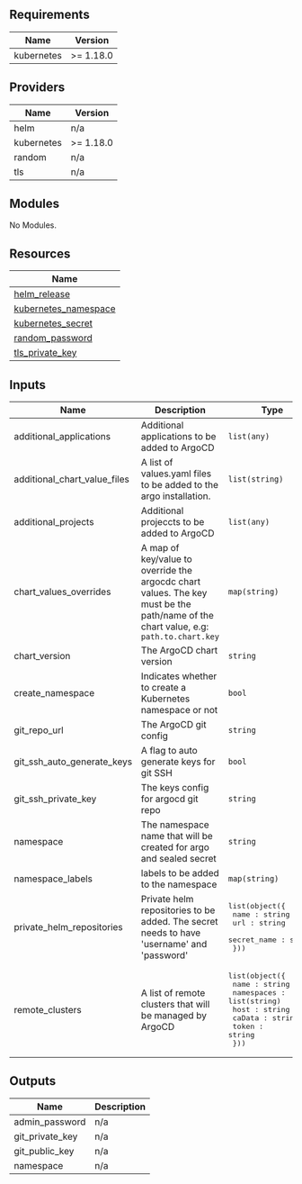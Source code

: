 ## Requirements

| Name | Version |
|------|---------|
| kubernetes | >= 1.18.0 |

## Providers

| Name | Version |
|------|---------|
| helm | n/a |
| kubernetes | >= 1.18.0 |
| random | n/a |
| tls | n/a |

## Modules

No Modules.

## Resources

| Name |
|------|
| [helm_release](https://registry.terraform.io/providers/hashicorp/helm/latest/docs/resources/release) |
| [kubernetes_namespace](https://registry.terraform.io/providers/hashicorp/kubernetes/latest/docs/resources/namespace) |
| [kubernetes_secret](https://registry.terraform.io/providers/hashicorp/kubernetes/latest/docs/resources/secret) |
| [random_password](https://registry.terraform.io/providers/hashicorp/random/latest/docs/resources/password) |
| [tls_private_key](https://registry.terraform.io/providers/hashicorp/tls/latest/docs/resources/private_key) |

## Inputs

| Name | Description | Type | Default | Required |
|------|-------------|------|---------|:--------:|
| additional\_applications | Additional applications to be added to ArgoCD | `list(any)` | `[]` | no |
| additional\_chart\_value\_files | A list of values.yaml files to be added to the argo installation. | `list(string)` | `[]` | no |
| additional\_projects | Additional projeccts to be added to ArgoCD | `list(any)` | `[]` | no |
| chart\_values\_overrides | A map of key/value to override the argocdc chart values. The key must be the path/name of the chart value, e.g: `path.to.chart.key` | `map(string)` | `{}` | no |
| chart\_version | The ArgoCD chart version | `string` | `"3.7.1"` | no |
| create\_namespace | Indicates whether to create a Kubernetes namespace or not | `bool` | `true` | no |
| git\_repo\_url | The ArgoCD git config | `string` | `""` | no |
| git\_ssh\_auto\_generate\_keys | A flag to auto generate keys for git SSH | `bool` | `true` | no |
| git\_ssh\_private\_key | The keys config for argocd git repo | `string` | `""` | no |
| namespace | The namespace name that will be created for argo and sealed secret | `string` | `"argo-system"` | no |
| namespace\_labels | labels to be added to the namespace | `map(string)` | `{}` | no |
| private\_helm\_repositories | Private helm repositories to be added. The secret needs to have 'username' and 'password' | <pre>list(object({<br>    name : string<br>    url : string<br>    secret_name : string<br>  }))</pre> | `[]` | no |
| remote\_clusters | A list of remote clusters that will be managed by ArgoCD | <pre>list(object({<br>    name : string<br>    namespaces : list(string)<br>    host : string<br>    caData : string<br>    token : string<br>  }))</pre> | `[]` | no |

## Outputs

| Name | Description |
|------|-------------|
| admin\_password | n/a |
| git\_private\_key | n/a |
| git\_public\_key | n/a |
| namespace | n/a |
